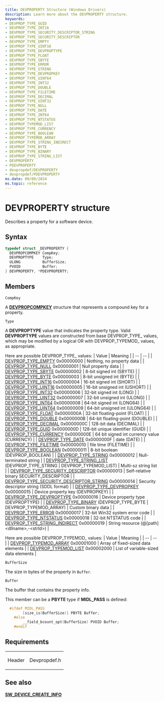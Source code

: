 ```yaml
---
title: DEVPROPERTY Structure (Windows Drivers)
description: Learn more about the DEVPROPERTY structure.
keywords:
- DEVPROP_TYPE_GUID
- DEVPROP_TYPE_INT16
- DEVPROP_TYPE_SECURITY_DESCRIPTOR_STRING
- DEVPROP_TYPE_SECURITY_DESCRIPTOR
- DEVPROP_TYPE_EMPTY
- DEVPROP_TYPE_UINT16
- DEVPROP_TYPE_DEVPROPTYPE
- DEVPROP_TYPE_FLOAT
- DEVPROP_TYPE_SBYTE
- DEVPROP_TYPE_ERROR
- DEVPROP_TYPE_STRING
- DEVPROP_TYPE_DEVPROPKEY
- DEVPROP_TYPE_UINT64
- DEVPROP_TYPE_INT32
- DEVPROP_TYPE_DOUBLE
- DEVPROP_TYPE_FILETIME
- DEVPROP_TYPE_DECIMAL
- DEVPROP_TYPE_UINT32
- DEVPROP_TYPE_NULL
- DEVPROP_TYPE_DATE
- DEVPROP_TYPE_INT64
- DEVPROP_TYPE_NTSTATUS
- DEVPROP_TYPEMOD_LIST
- DEVPROP_TYPE_CURRENCY
- DEVPROP_TYPE_BOOLEAN
- DEVPROP_TYPEMOD_ARRAY
- DEVPROP_TYPE_STRING_INDIRECT
- DEVPROP_TYPE_BYTE
- DEVPROP_TYPE_BINARY
- DEVPROP_TYPE_STRING_LIST
- DEVPROPERTY
- PDEVPROPERTY
- devpropdef/DEVPROPERTY
- devpropdef/PDEVPROPERTY
ms.date: 09/09/2024
ms.topic: reference
---
```


# DEVPROPERTY structure

Describes a property for a software device.

## Syntax

``` c++
typedef struct _DEVPROPERTY {
  DEVPROPCOMPKEY CompKey;
  DEVPROPTYPE    Type;
  ULONG          BufferSize;
  PVOID          Buffer;
} DEVPROPERTY, *PDEVPROPERTY;
```

## Members

`CompKey`

A [**DEVPROPCOMPKEY**](devpropcompkey.md) structure that represents a compound key for a property.

`Type`

A **DEVPROPTYPE** value that indicates the property type. Valid **DEVPROPTYPE** values are constructed from base DEVPROP\_TYPE\_ values, which may be modified by a logical OR with DEVPROP\_TYPEMOD\_ values, as appropriate.

Here are possible DEVPROP\_TYPE\_ values:
| Value | Meaning |
| -- | -- |
| [DEVPROP_TYPE_EMPTY](devprop-type-empty.md) 0x00000000 | Nothing, no property data |
| [DEVPROP_TYPE_NULL](devprop-type-null.md) 0x00000001 | Null property data |
| [DEVPROP_TYPE_SBYTE](devprop-type-sbyte.md) 0x00000002 | 8-bit signed int (SBYTE) |
| [DEVPROP_TYPE_BYTE](devprop-type-byte.md) 0x00000003 | 8-bit unsigned int (BYTE) |
| [DEVPROP_TYPE_INT16](devprop-type-int16.md) 0x00000004 | 16-bit signed int (SHORT) |
| [DEVPROP_TYPE_UINT16](devprop-type-uint16.md) 0x00000005 | 16-bit unsigned int (USHORT) |
| [DEVPROP_TYPE_INT32](devprop-type-int32.md) 0x00000006 | 32-bit signed int (LONG) |
| [DEVPROP_TYPE_UINT32](devprop-type-uint32.md) 0x00000007 | 32-bit unsigned int (ULONG) |
| [DEVPROP_TYPE_INT64](devprop-type-int64.md) 0x00000008 | 64-bit signed int (LONG64) |
| [DEVPROP_TYPE_UINT64](devprop-type-uint64.md) 0x00000009 | 64-bit unsigned int (ULONG64) |
| [DEVPROP_TYPE_FLOAT](devprop-type-float.md) 0x0000000A | 32-bit floating-point (FLOAT) |
| [DEVPROP_TYPE_DOUBLE](devprop-type-double.md) 0x0000000B | 64-bit floating-point (DOUBLE) |
| [DEVPROP_TYPE_DECIMAL](devprop-type-decimal.md) 0x0000000C | 128-bit data (DECIMAL) |
| [DEVPROP_TYPE_GUID](devprop-type-guid.md) 0x0000000D | 128-bit unique identifier (GUID) |
| [DEVPROP_TYPE_CURRENCY](devprop-type-currency.md) 0x0000000E | 64 bit signed int currency value (CURRENCY) |
| [DEVPROP_TYPE_DATE](devprop-type-date.md) 0x0000000F | date (DATE) |
| [DEVPROP_TYPE_FILETIME](devprop-type-filetime.md) 0x00000010 | file time (FILETIME) |
| [DEVPROP_TYPE_BOOLEAN](devprop-type-boolean.md) 0x00000011 | 8-bit boolean (DEVPROP_BOOLEAN) |
| [DEVPROP_TYPE_STRING](devprop-type-string.md) 0x00000012 | Null-terminated string |
| [DEVPROP_TYPE_STRING_LIST](devprop-type-string-list.md) (DEVPROP_TYPE_STRING \| DEVPROP_TYPEMOD_LIST) | Multi-sz string list |
| [DEVPROP_TYPE_SECURITY_DESCRIPTOR](devprop-type-security-descriptor.md) 0x00000013 | Self-relative binary SECURITY_DESCRIPTOR |
| [DEVPROP_TYPE_SECURITY_DESCRIPTOR_STRING](devprop-type-security-descriptor-string.md) 0x00000014 | Security descriptor string (SDDL format) |
| [DEVPROP_TYPE_DEVPROPKEY](devprop-type-devpropkey.md) 0x00000015 | Device property key (DEVPROPKEY) |
| [DEVPROP_TYPE_DEVPROPTYPE](devprop-type-devproptype.md) 0x00000016 | Device property type (DEVPROPTYPE) |
| [DEVPROP_TYPE_BINARY](devprop-type-binary.md) (DEVPROP_TYPE_BYTE \| DEVPROP_TYPEMOD_ARRAY) | Custom binary data |
| [DEVPROP_TYPE_ERROR](devprop-type-error.md) 0x00000017 | 32-bit Win32 system error code |
| [DEVPROP_TYPE_NTSTATUS](devprop-type-ntstatus.md) 0x00000018 | 32-bit NTSTATUS code |
| [DEVPROP_TYPE_STRING_INDIRECT](devprop-type-string-indirect.md) 0x00000019 | String resource (@[path\]&lt;dllname&gt;,-&lt;strId&gt;) |

Here are possible DEVPROP\_TYPEMOD\_ values:
| Value | Meaning |
| -- | -- |
| [DEVPROP_TYPEMOD_ARRAY](devprop-typemod-array.md) 0x00001000 | Array of fixed-sized data elements |
| [DEVPROP_TYPEMOD_LIST](devprop-typemod-list.md) 0x00002000 | List of variable-sized data elements |

`BufferSize`

The size in bytes of the property in `Buffer`.

`Buffer`

The buffer that contains the property info.

This member can be a **PBYTE** type if **MIDL\_PASS** is defined:

```cpp
  #ifdef MIDL_PASS
        [size_is(BufferSize)] PBYTE Buffer;
    #else
        __field_bcount_opt(BufferSize) PVOID Buffer;
    #endif
```
## Requirements

<table>
<tbody>
<tr class="odd">
<td><p>Header</p></td>
<td>Devpropdef.h</td>
</tr>
</tbody>
</table>

## See also

[**SW\_DEVICE\_CREATE\_INFO**](/windows/win32/api/swdevicedef/ns-swdevicedef-sw_device_create_info)
